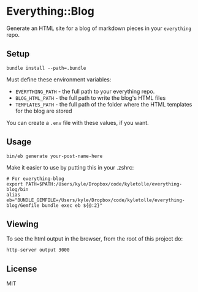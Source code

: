 # Everything::Blog

Generate an HTML site for a blog of markdown pieces in your `everything` repo.

## Setup

```
bundle install --path=.bundle
```

Must define these environment variables:

- `EVERYTHING_PATH` - the full path to your everything repo.
- `BLOG_HTML_PATH` - the full path to write the blog's HTML files
- `TEMPLATES_PATH` - the full path of the folder where the HTML templates for
  the blog are stored

You can create a `.env` file with these values, if you want.

## Usage

```
bin/eb generate your-post-name-here
```

Make it easier to use by putting this in your .zshrc:

```
# For everything-blog
export PATH=$PATH:/Users/kyle/Dropbox/code/kyletolle/everything-blog/bin
alias eb="BUNDLE_GEMFILE=/Users/kyle/Dropbox/code/kyletolle/everything-blog/Gemfile bundle exec eb ${@:2}"
```

## Viewing

To see the html output in the browser, from the root of this project do:

```
http-server output 3000
```

## License

MIT

